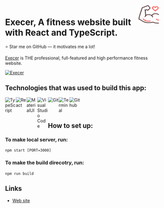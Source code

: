 <a href="https://execer.herokuapp.com">
    <img src="https://raw.githubusercontent.com/AliFarajzade/execer/master/public/assets/images/Logo.png" alt="Execer logo" title="Execer" align="right" height="60" />
</a>

# Execer, A fitness website built with React and TypeScript.

:star: Star me on GitHub — it motivates me a lot!

[Execer](https://execer.herokuapp.com) is THE professional, full-featured and
high performance fitness website.

[![Execer](https://gcdnb.pbrd.co/images/2YWgieQ27efB.png?o=1)](https://execer.herokuapp.com)

## Technologies that was used to build this app:

<img align="left" title='TypeScript' alt="TypeScript" width="35px" src="https://upload.wikimedia.org/wikipedia/commons/4/4c/Typescript_logo_2020.svg" />
<img align="left" title='React' alt="React" width="35px" src="https://upload.wikimedia.org/wikipedia/commons/a/a7/React-icon.svg" />
<img align="left" title='MaterialUI' alt="MaterialUI" width="35px" src="https://img.icons8.com/color/12x/material-ui.png" />
<img align="left" title='Visual Studio Code' alt="Visual Studio Code" width="35px" src="https://upload.wikimedia.org/wikipedia/commons/9/9a/Visual_Studio_Code_1.35_icon.svg" />
<img align="left" title='Git' alt="Git" width="35px" src="https://upload.wikimedia.org/wikipedia/commons/3/3f/Git_icon.svg" />
<img align="left" title='Terminal' alt="Terminal" width="35px" src="https://upload.wikimedia.org/wikipedia/commons/thumb/d/d8/High-contrast-utilities-terminal.svg/1024px-High-contrast-utilities-terminal.svg.png" />
<img align="left" title='Github' alt="Github" width="35px" src="https://github.githubassets.com/images/modules/logos_page/Octocat.png" />

<br >
<br >
<br >

## How to set up:

### To make local server, run:

```
npm start [PORT=3000]
```

### To make the build direcotry, run:

```
npm run build
```

## Links

-   [Web site](https://execer.herokuapp.com)
